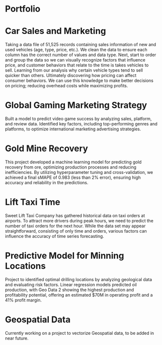 # Portfolio

# Car Sales and Marketing

Taking a data file of 51,525 records containing sales information of new and used vehicles (age, type, price, etc.). We clean the data to ensure each column has the correct number of values and data type. Next, start to order and group the data so we can visually recognize factors that influence price, and customer behaviors that relate to the time is takes vehicles to sell. Learning from our analysis why certain vehicle types tend to sell quicker than others. Ultimately discovering how pricing can affect consumer behaviors. We can use this knowledge to make better decisions on pricing; reducing overhead costs while maximizing profits.

# Global Gaming Marketing Strategy

Built a model to predict video game success by analyzing sales, platform, and review data. Identified key factors, including top-performing genres and platforms, to optimize international marketing advertising strategies.

# Gold Mine Recovery 

This project developed a machine learning model for predicting gold recovery from ore, optimizing production processes and reducing inefficiencies. By utilizing hyperparameter tuning and cross-validation, we achieved a final sMAPE of 0.983 (less than 2% error), ensuring high accuracy and reliability in the predictions.

# Lift Taxi Time

Sweet Lift Taxi Company has gathered historical data on taxi orders at airports. To attract more drivers during peak hours, we need to predict the number of taxi orders for the next hour. While the data set may appear straightforward, consisting of only time and orders, various factors can influence the accuracy of time series forecasting.

# Predictive Model for Minning Locations

Project to identified optimal drilling locations by analyzing geological data and evaluating risk factors. Linear regression models predicted oil production, with Geo Data 2 showing the highest production and profitability potential, offering an estimated $70M in operating profit and a 41% profit margin.

# Geospatial Data 

Currently working on a project to vectorize Geospatial data, to be added in near future. 

